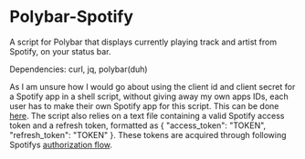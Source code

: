 # Polybar-Spotify
A script for Polybar that displays currently playing track and artist from Spotify, on your status bar.

Dependencies: curl, jq, polybar(duh)

As I am unsure how I would go about using the client id and client secret for a Spotify app in a shell script, without giving away my own apps IDs, each user has to make their own Spotify app for this script. This can be done [here](https://developer.spotify.com/). 
The script also relies on a text file containing a valid Spotify access token and a refresh token, formatted as { "access_token": "TOKEN", "refresh_token": "TOKEN" }. These tokens are acquired through following Spotifys [authorization flow](https://developer.spotify.com/documentation/general/guides/authorization-guide/).
